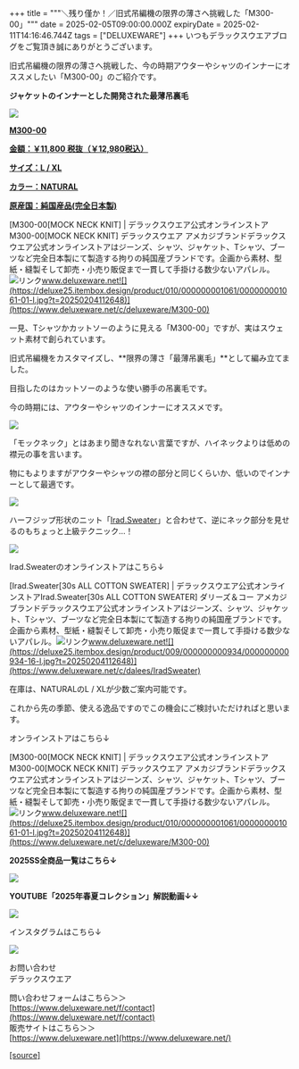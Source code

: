 +++
title = """＼残り僅か！／旧式吊編機の限界の薄さへ挑戦した「M300-00」"""
date = 2025-02-05T09:00:00.000Z
expiryDate = 2025-02-11T14:16:46.744Z
tags = ["DELUXEWARE"]
+++
いつもデラックスウエアブログをご覧頂き誠にありがとうございます。

旧式吊編機の限界の薄さへ挑戦した、今の時期アウターやシャツのインナーにオススメしたい「M300-00」のご紹介です。

**ジャケットのインナーとした開発された最薄吊裏毛**

[![](https://stat.ameba.jp/user_images/20250205/16/deluxeware/27/ac/j/o0800080015540940591.jpg)](https://stat.ameba.jp/user_images/20250205/16/deluxeware/27/ac/j/o0800080015540940591.jpg)

**[M300-00](https://www.deluxeware.net/c/deluxeware/M300-00)**

**[金額：￥11,800 税抜（￥12,980税込）](https://www.deluxeware.net/c/deluxeware/M300-00)**

**[サイズ：L / XL](https://www.deluxeware.net/c/deluxeware/M300-00)**

**[カラー：NATURAL](https://www.deluxeware.net/c/deluxeware/M300-00)**

**[原産国：純国産品(完全日本製)](https://www.deluxeware.net/c/deluxeware/M300-00)**

[M300-00\[MOCK NECK KNIT\] | デラックスウエア公式オンラインストアM300-00\[MOCK NECK KNIT\] デラックスウエア アメカジブランドデラックスウエア公式オンラインストアはジーンズ、シャツ、ジャケット、Tシャツ、ブーツなど完全日本製にて製造する拘りの純国産ブランドです。企画から素材、型紙・縫製そして卸売・小売り販促まで一貫して手掛ける数少ないアパレル。![リンク](https://c.stat100.ameba.jp/ameblo/symbols/v3.20.0/svg/gray/editor_link.svg)www.deluxeware.net![](https://deluxe25.itembox.design/product/010/000000001061/000000001061-01-l.jpg?t=20250204112648)](https://www.deluxeware.net/c/deluxeware/M300-00)

一見、Tシャツかカットソーのように見える「M300-00」ですが、実はスウェット素材で創られています。

旧式吊編機をカスタマイズし、**限界の薄さ「最薄吊裏毛」**として編み立てました。

目指したのはカットソーのような使い勝手の吊裏毛です。

今の時期には、アウターやシャツのインナーにオススメです。

[![](https://stat.ameba.jp/user_images/20250205/17/deluxeware/df/d4/j/o0800080015540946867.jpg)](https://stat.ameba.jp/user_images/20250205/17/deluxeware/df/d4/j/o0800080015540946867.jpg)

「モックネック」とはあまり聞きなれない言葉ですが、ハイネックよりは低めの襟元の事を言います。

物にもよりますがアウターやシャツの襟の部分と同じくらいか、低いのでインナーとして最適です。

[![](https://stat.ameba.jp/user_images/20241005/09/deluxeware/a3/7e/j/o1124140615494207150.jpg)](https://stat.ameba.jp/user_images/20241005/09/deluxeware/a3/7e/j/o1124140615494207150.jpg)

ハーフジップ形状のニット「[Irad.Sweater](https://www.deluxeware.net/c/dalees/IradSweater)」と合わせて、逆にネック部分を見せるのもちょっと上級テクニック…！

[![](https://stat.ameba.jp/user_images/20250130/16/deluxeware/29/d2/j/o0800106715538752442.jpg)](https://stat.ameba.jp/user_images/20250130/16/deluxeware/29/d2/j/o0800106715538752442.jpg)

Irad.Sweaterのオンラインストアはこちら↓

[Irad.Sweater\[30s ALL COTTON SWEATER\] | デラックスウエア公式オンラインストアIrad.Sweater\[30s ALL COTTON SWEATER\] ダリーズ＆コー アメカジブランドデラックスウエア公式オンラインストアはジーンズ、シャツ、ジャケット、Tシャツ、ブーツなど完全日本製にて製造する拘りの純国産ブランドです。企画から素材、型紙・縫製そして卸売・小売り販促まで一貫して手掛ける数少ないアパレル。![リンク](https://c.stat100.ameba.jp/ameblo/symbols/v3.20.0/svg/gray/editor_link.svg)www.deluxeware.net![](https://deluxe25.itembox.design/product/009/000000000934/000000000934-16-l.jpg?t=20250204112648)](https://www.deluxeware.net/c/dalees/IradSweater)

在庫は、NATURALのL / XLが少数ご案内可能です。

これから先の季節、使える逸品ですのでこの機会にご検討いただければと思います。

オンラインストアはこちら↓

[M300-00\[MOCK NECK KNIT\] | デラックスウエア公式オンラインストアM300-00\[MOCK NECK KNIT\] デラックスウエア アメカジブランドデラックスウエア公式オンラインストアはジーンズ、シャツ、ジャケット、Tシャツ、ブーツなど完全日本製にて製造する拘りの純国産ブランドです。企画から素材、型紙・縫製そして卸売・小売り販促まで一貫して手掛ける数少ないアパレル。![リンク](https://c.stat100.ameba.jp/ameblo/symbols/v3.20.0/svg/gray/editor_link.svg)www.deluxeware.net![](https://deluxe25.itembox.design/product/010/000000001061/000000001061-01-l.jpg?t=20250204112648)](https://www.deluxeware.net/c/deluxeware/M300-00)

**2025SS全商品一覧はこちら↓**

[![](https://stat.ameba.jp/user_images/20250114/17/deluxeware/cf/2d/j/o1200050015533133265.jpg?caw=800)](https://www.deluxeware.net/c/2025SSreserve)

**YOUTUBE「2025年春夏コレクション」解説動画↓↓**

**[![](https://stat.ameba.jp/user_images/20250108/16/deluxeware/ac/cf/j/o1200050015530951038.jpg?caw=800)](https://www.youtube.com/playlist?list=PLmcuUjZ67rhnclr762_W-zDg7FyyrNvqF)**

インスタグラムはこちら↓

[![](https://stat.ameba.jp/user_images/20240315/15/deluxeware/04/7f/j/o0800026015413271803.jpg?caw=800)](https://www.instagram.com/deluxeware/?hl=ja)

お問い合わせ  
デラックスウエア

問い合わせフォームはこちら＞＞  
[https://www.deluxeware.net/f/contact](https://www.deluxeware.net/f/contact)  
販売サイトはこちら＞＞  
[https://www.deluxeware.net](https://www.deluxeware.net/)

[[source]](https://ameblo.jp/deluxeware/entry-12885267234.html)
